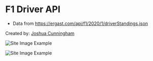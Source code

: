 # F1 Driver API
- Data from https://ergast.com/api/f1/2020/1/driverStandings.json

Created by: [Joshua Cunningham](https://www.linkedin.com/in/joshua-cunningham-wa/)

![Site Image Example](https://github.com/jcnghm/race_driver_api/blob/master/images/example.PNG)

![Site Image Example](https://github.com/jcnghm/race_driver_api/blob/master/images/example2.PNG)